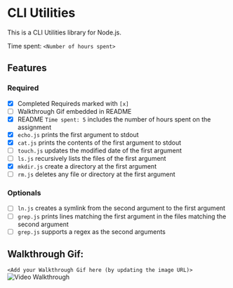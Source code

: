 # CLI Utilities

This is a CLI Utilities library for Node.js.

Time spent: `<Number of hours spent>`

## Features

### Required

- [x] Completed Requireds marked with `[x]`
- [ ] Walkthrough Gif embedded in README
- [x] README `Time spent: 5` includes the number of hours spent on the assignment
- [x] `echo.js` prints the first argument to stdout
- [x] `cat.js` prints the contents of the first argument to stdout
- [ ] `touch.js` updates the modified date of the first argument
- [ ] `ls.js` recursively lists the files of the first argument
- [x] `mkdir.js` create a directory at the first argument
- [ ] `rm.js` deletes any file or directory at the first argument 

### Optionals

- [ ] `ln.js` creates a symlink from the second argument to the first argument
- [ ] `grep.js` prints lines matching the first argument in the files matching the second argument
- [ ] `grep.js` supports a regex as the second arguments

## Walkthrough Gif:

`<Add your Walkthrough Gif here (by updating the image URL)>`
![Video Walkthrough](...)
